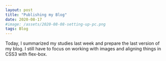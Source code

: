 ```yaml
---
layout: post
title: "Publishing my Blog"
date: 2020-08-17
#image: /assets/2020-08-08-setting-up-pc.png
tags: Blog
---
```


Today, I summarized my studies last week and prepare the last version of my blog. I still have to focus on working with images and aligning things in CSS3 with flex-box.

